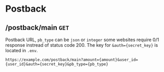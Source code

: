 # Postback

## /postback/main `GET`

Postback URL, `pb_type` can be `json` or `integer` some websites require 0/1 response instread of status code 200. The key for `&auth={secret_key}` is located in `.env`. 

```
https://example.com/postback/main?amount={amount}&user_id={user_id}&auth={secret_key}&pb_type={pb_type}
```
